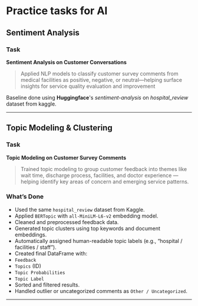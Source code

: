 # Practice tasks for AI

## Sentiment Analysis

### Task
**Sentiment Analysis on Customer Conversations**
>Applied NLP models to classify customer survey comments from medical facilities as positive, negative, or neutral—helping surface insights for service quality evaluation and improvement

Baseline done using **Huggingface**'s *sentiment-analysis* on *hospital_review* dataset from kaggle.


---

## Topic Modeling & Clustering

### Task
**Topic Modeling on Customer Survey Comments**  
> Trained topic modeling to group customer feedback into themes like wait time, discharge process, facilities, and doctor experience — helping identify key areas of concern and emerging service patterns.

### What’s Done
- Used the same `hospital_review` dataset from Kaggle.
- Applied `BERTopic` with `all-MiniLM-L6-v2` embedding model.
- Cleaned and preprocessed feedback data.
- Generated topic clusters using top keywords and document embeddings.
- Automatically assigned human-readable topic labels (e.g., “hospital / facilities / staff”).
- Created final DataFrame with:
- `Feedback`
- `Topics` (ID)
- `Topic Probabilities`
- `Topic Label`
- Sorted and filtered results.
- Handled outlier or uncategorized comments as `Other / Uncategorized`.

---